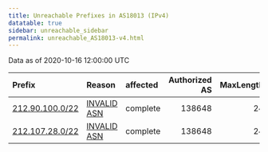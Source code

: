 ```yaml
---
title: Unreachable Prefixes in AS18013 (IPv4)
datatable: true
sidebar: unreachable_sidebar
permalink: unreachable_AS18013-v4.html
---
```


Data as of 2020-10-16 12:00:00 UTC


<div class="datatable-begin"></div>

| Prefix                                                   | Reason                                                                                                 | affected   |   Authorized AS |   MaxLength | Anchor                                         |   unreachable /24s |
|:---------------------------------------------------------|:-------------------------------------------------------------------------------------------------------|:-----------|----------------:|------------:|:-----------------------------------------------|-------------------:|
| [212.90.100.0/22](https://stat.ripe.net/212.90.100.0/22) | [INVALID ASN](https://rpki-validator.ripe.net/announcement-preview?asn=AS18013&prefix=212.90.100.0/22) | complete   |          138648 |          24 | [RIPE](unreachable_RIPE_NCC_RPKI_Root-v4.html) |                  4 |
| [212.107.28.0/22](https://stat.ripe.net/212.107.28.0/22) | [INVALID ASN](https://rpki-validator.ripe.net/announcement-preview?asn=AS18013&prefix=212.107.28.0/22) | complete   |          138648 |          24 | [RIPE](unreachable_RIPE_NCC_RPKI_Root-v4.html) |                  4 |

<div class="datatable-end"></div>